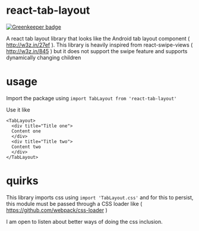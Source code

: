 # react-tab-layout

[![Greenkeeper badge](https://badges.greenkeeper.io/divyenduz/react-tab-layout.svg)](https://greenkeeper.io/)

A react tab layout library that looks like the Android tab layout component ( http://w3z.in/27ef ). This library is heavily inspired from react-swipe-views ( http://w3z.in/845 ) but it does not support the swipe feature and supports dynamically changing children

# usage
Import the package using
`import TabLayout from 'react-tab-layout'`

Use it like
```
<TabLayout>
  <div title="Title one">
  Content one
  </div>
  <div title="Title two">
  Content two
  </div>
</TabLayout>
```

# quirks
This library imports css using `import 'TabLayout.css'` and for this to persist, this module must be passed through a CSS loader like ( https://github.com/webpack/css-loader )

I am open to listen about better ways of doing the css inclusion.
